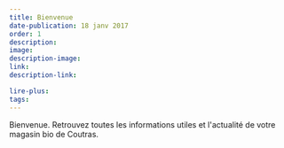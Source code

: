 ```yaml
---
title: Bienvenue
date-publication: 18 janv 2017
order: 1
description: 
image: 
description-image:
link: 
description-link:

lire-plus: 
tags: 
---
```


<!--fin-excerpt-->
<!-- ******************************** -->
<!-- **** début contenu détaillé **** -->

<span>Bienvenue</span>. Retrouvez toutes les informations utiles et l'actualité de votre magasin bio de Coutras. 



<!-- **** fin contenu détaillé **** -->
<!-- ****************************** -->
